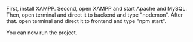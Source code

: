 First, install XAMPP. 
Second, open XAMPP and start Apache and MySQL. 
Then, open terminal and direct it to backend and type "nodemon". 
After that. open terminal and direct it to frontend and type "npm start". 

You can now run the project.
